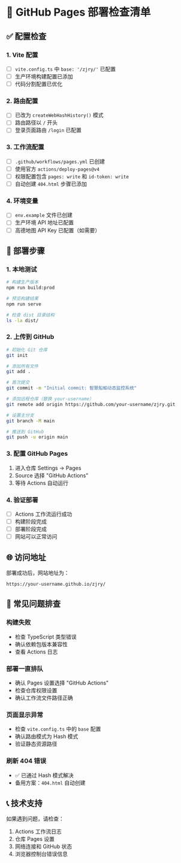 # 🚀 GitHub Pages 部署检查清单

## ✅ 配置检查

### 1. Vite 配置
- [ ] `vite.config.ts` 中 `base: '/zjry/'` 已配置
- [ ] 生产环境构建配置已添加
- [ ] 代码分割配置已优化

### 2. 路由配置
- [ ] 已改为 `createWebHashHistory()` 模式
- [ ] 路由路径以 `/` 开头
- [ ] 登录页面路由 `/login` 已配置

### 3. 工作流配置
- [ ] `.github/workflows/pages.yml` 已创建
- [ ] 使用官方 `actions/deploy-pages@v4`
- [ ] 权限配置包含 `pages: write` 和 `id-token: write`
- [ ] 自动创建 `404.html` 步骤已添加

### 4. 环境变量
- [ ] `env.example` 文件已创建
- [ ] 生产环境 API 地址已配置
- [ ] 高德地图 API Key 已配置（如需要）

## 🔧 部署步骤

### 1. 本地测试
```bash
# 构建生产版本
npm run build:prod

# 预览构建结果
npm run serve

# 检查 dist 目录结构
ls -la dist/
```

### 2. 上传到 GitHub
```bash
# 初始化 Git 仓库
git init

# 添加所有文件
git add .

# 首次提交
git commit -m "Initial commit: 智慧船舶动态监控系统"

# 添加远程仓库（替换 your-username）
git remote add origin https://github.com/your-username/zjry.git

# 设置主分支
git branch -M main

# 推送到 GitHub
git push -u origin main
```

### 3. 配置 GitHub Pages
1. 进入仓库 Settings → Pages
2. Source 选择 "GitHub Actions"
3. 等待 Actions 自动运行

### 4. 验证部署
- [ ] Actions 工作流运行成功
- [ ] 构建阶段完成
- [ ] 部署阶段完成
- [ ] 网站可以正常访问

## 🌐 访问地址

部署成功后，网站地址为：
```
https://your-username.github.io/zjry/
```

## 🐛 常见问题排查

### 构建失败
- 检查 TypeScript 类型错误
- 确认依赖包版本兼容性
- 查看 Actions 日志

### 部署一直排队
- 确认 Pages 设置选择 "GitHub Actions"
- 检查仓库权限设置
- 确认工作流文件路径正确

### 页面显示异常
- 检查 `vite.config.ts` 中的 `base` 配置
- 确认路由模式为 Hash 模式
- 验证静态资源路径

### 刷新 404 错误
- ✅ 已通过 Hash 模式解决
- 备用方案：`404.html` 自动创建

## 📞 技术支持

如果遇到问题，请检查：
1. Actions 工作流日志
2. 仓库 Pages 设置
3. 网络连接和 GitHub 状态
4. 浏览器控制台错误信息

